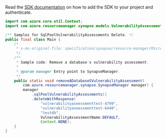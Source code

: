 Read the [SDK documentation](https://github.com/Azure/azure-sdk-for-java/blob/azure-resourcemanager-synapse_1.0.0-beta.2/sdk/synapse/azure-resourcemanager-synapse/README.md) on how to add the SDK to your project and authenticate.

```java
import com.azure.core.util.Context;
import com.azure.resourcemanager.synapse.models.VulnerabilityAssessmentName;

/** Samples for SqlPoolVulnerabilityAssessments Delete. */
public final class Main {
    /*
     * x-ms-original-file: specification/synapse/resource-manager/Microsoft.Synapse/stable/2021-06-01/examples/DeleteSqlPoolVulnerabilityAssessment.json
     */
    /**
     * Sample code: Remove a database's vulnerability assessment.
     *
     * @param manager Entry point to SynapseManager.
     */
    public static void removeADatabaseSVulnerabilityAssessment(
        com.azure.resourcemanager.synapse.SynapseManager manager) {
        manager
            .sqlPoolVulnerabilityAssessments()
            .deleteWithResponse(
                "vulnerabilityaseessmenttest-4799",
                "vulnerabilityaseessmenttest-6440",
                "testdb",
                VulnerabilityAssessmentName.DEFAULT,
                Context.NONE);
    }
}
```

